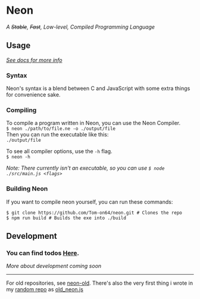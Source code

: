 # Neon
_A ~~Stable~~, ~~Fast~~, Low-level, Compiled Programming Language_

## Usage
_[See docs for more info](./docs/main.md)_

### Syntax
Neon's syntax is a blend between C and JavaScript with some extra things for convenience sake.

### Compiling
To compile a program written in Neon, you can use the Neon Compiler.\
`$ neon ./path/to/file.ne -o ./output/file`\
Then you can run the executable like this:\
`./output/file`

To see all compiler options, use the `-h` flag.\
`$ neon -h`

_Note: There currently isn't an executable, 
so you can use `$ node ./src/main.js <flags>`_

### Building Neon
If you want to compile neon yourself, you can run these commands:
```git
$ git clone https://github.com/Tom-on64/neon.git # Clones the repo
$ npm run build # Builds the exe into ./build
```

## Development
### You can find todos [Here](./todo.txt).

_More about development coming soon_

---

For old repositories, see [neon-old](https://github.com/Tom-on64/neon-old).
There's also the very first thing i wrote in my [random repo](https://github.com/Tom-on64/random) as [old_neon.js](https://github.com/Tom-on64/random/blob/main/old_neon.js)

